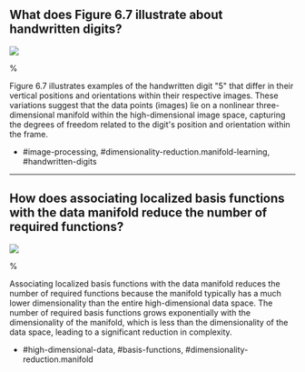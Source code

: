 ## What does Figure 6.7 illustrate about handwritten digits?

![](https://cdn.mathpix.com/cropped/2024_05_26_0971150439f155ba27cfg-1.jpg?height=371&width=168&top_left_y=1751&top_left_x=1479)

%

Figure 6.7 illustrates examples of the handwritten digit "5" that differ in their vertical positions and orientations within their respective images. These variations suggest that the data points (images) lie on a nonlinear three-dimensional manifold within the high-dimensional image space, capturing the degrees of freedom related to the digit's position and orientation within the frame.

- #image-processing, #dimensionality-reduction.manifold-learning, #handwritten-digits

---

## How does associating localized basis functions with the data manifold reduce the number of required functions?

![](https://cdn.mathpix.com/cropped/2024_05_26_0971150439f155ba27cfg-1.jpg?height=371&width=168&top_left_y=1751&top_left_x=1479)

%

Associating localized basis functions with the data manifold reduces the number of required functions because the manifold typically has a much lower dimensionality than the entire high-dimensional data space. The number of required basis functions grows exponentially with the dimensionality of the manifold, which is less than the dimensionality of the data space, leading to a significant reduction in complexity.

- #high-dimensional-data, #basis-functions, #dimensionality-reduction.manifold